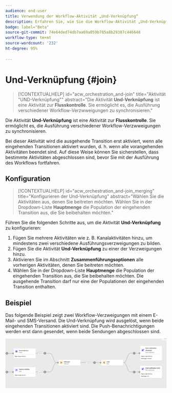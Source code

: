 ```yaml
---
audience: end-user
title: Verwendung der Workflow-Aktivität „Und-Verknüpfung“
description: Erfahren Sie, wie Sie die Workflow-Aktivität „Und-Verknüpfung“ verwenden.
badge: label="Beta"
source-git-commit: 74e64ded74db7aa69a059b785a8b29387c446648
workflow-type: tm+mt
source-wordcount: '232'
ht-degree: 95%

---
```



# Und-Verknüpfung {#join}


>[!CONTEXTUALHELP]
>id="acw_orchestration_and-join"
>title="Aktivität &quot;UND-Verknüpfung&quot;"
>abstract="Die Aktivität **Und-Verknüpfung** ist eine Aktivität zur **Flusskontrolle**. Sie ermöglicht es, die Ausführung verschiedener Workflow-Verzwweigungen zu synchronisieren."



Die Aktivität **Und-Verknüpfung** ist eine Aktivität zur **Flusskontrolle**. Sie ermöglicht es, die Ausführung verschiedener Workflow-Verzwweigungen zu synchronisieren.

Bei dieser Aktivität wird die ausgehende Transition erst aktiviert, wenn alle eingehenden Transitionen aktiviert wurden, d. h. wenn alle vorangehenden Aktivitäten beendet sind. Auf diese Weise können Sie sicherstellen, dass bestimmte Aktivitäten abgeschlossen sind, bevor Sie mit der Ausführung des Workflows fortfahren.

## Konfiguration

>[!CONTEXTUALHELP]
>id="acw_orchestration_and-join_merging"
>title="Konfigurieren der Und-Verknüpfung"
>abstract="Wählen Sie die Aktivitäten aus, denen Sie beitreten möchten. Wählen Sie in der Dropdown-Liste **Hauptmenge** die Population der eingehenden Transition aus, die Sie beibehalten möchten."

Führen Sie die folgenden Schritte aus, um die Aktivität **Und-Verknüpfung** zu konfigurieren:

1. Fügen Sie mehrere Aktivitäten wie z. B. Kanalaktivitäten hinzu, um mindestens zwei verschiedene Ausführungsverzweigungen zu bilden.
1. Fügen Sie die Aktivität **Und-Verknüpfung** zu einer der Verzweigungen hinzu.
1. Aktivieren Sie im Abschnitt **Zusammenführungsoptionen** alle vorherigen Aktivitäten, denen Sie beitreten möchten.
1. Wählen Sie in der Dropdown-Liste **Hauptmenge** die Population der eingehenden Transition aus, die Sie beibehalten möchten. Die ausgehende Transition darf nur eine der Populationen der eingehenden Transition enthalten.

## Beispiel

Das folgende Beispiel zeigt zwei Workflow-Verzweigungen mit einem E-Mail- und SMS-Versand. Die Und-Verknüpfung wird ausgelöst, wenn beide eingehenden Transitionen aktiviert sind. Die Push-Benachrichtigungen werden erst dann gesendet, wenn beide Sendungen abgeschlossen sind.

![](../assets/workflow-andjoin-example.png)